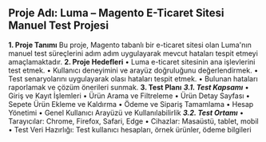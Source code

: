 ## Proje Adı: Luma – Magento E-Ticaret Sitesi Manuel Test Projesi
**1. Proje Tanımı**
Bu proje, Magento tabanlı bir e-ticaret sitesi olan Luma'nın manuel test süreçlerini adım adım uygulayarak mevcut hataları tespit etmeyi amaçlamaktadır.
**2. Proje Hedefleri**
•	Luma e-ticaret sitesinin ana işlevlerini test etmek.
•	Kullanıcı deneyimini ve arayüz doğruluğunu değerlendirmek.
•	Test senaryolarını uygulayarak olası hataları tespit etmek.
•	Bulunan hataları raporlamak ve çözüm önerileri sunmak.
**3. Test Planı**
***3.1. Test Kapsamı***
•	Giriş ve Kayıt İşlemleri
•	Ürün Arama ve Filtreleme
•	Ürün Detay Sayfası
•	Sepete Ürün Ekleme ve Kaldırma
•	Ödeme ve Sipariş Tamamlama
•	Hesap Yönetimi
•	Genel Kullanıcı Arayüzü ve Kullanılabilirlik
***3.2. Test Ortamı***
•	Tarayıcılar: Chrome, Firefox, Safari, Edge
•	Cihazlar: Masaüstü, tablet, mobil
•	Test Veri Hazırlığı: Test kullanıcı hesapları, örnek ürünler, ödeme bilgileri
